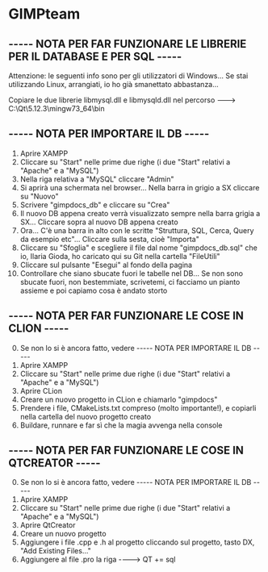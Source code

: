 # GIMPteam

## ----- NOTA PER FAR FUNZIONARE LE LIBRERIE PER IL DATABASE E PER SQL ----- 
Attenzione: le seguenti info sono per gli utilizzatori di Windows... Se stai utilizzando Linux, arrangiati, io ho già smanettato abbastanza...

Copiare le due librerie libmysql.dll e libmysqld.dll nel percorso ---> C:\Qt\5.12.3\mingw73_64\bin 

## ----- NOTA PER IMPORTARE IL DB -----
1) Aprire XAMPP
2) Cliccare su "Start" nelle prime due righe (i due "Start" relativi a "Apache" e a "MySQL")
3) Nella riga relativa a "MySQL" cliccare "Admin"
4) Si aprirà una schermata nel browser... Nella barra in grigio a SX cliccare su "Nuovo"
5) Scrivere "gimpdocs_db" e cliccare su "Crea"
6) Il nuovo DB appena creato verrà visualizzato sempre nella barra grigia a SX... Cliccare sopra al nuovo DB appena creato
7) Ora... C'è una barra in alto con le scritte "Struttura, SQL, Cerca, Query da esempio etc"... Cliccare sulla sesta, cioè "Importa"
8) Cliccare su "Sfoglia" e scegliere il file dal nome "gimpdocs_db.sql" che io, Ilaria Gioda, ho caricato qui su Git nella cartella "FileUtili"
9) Cliccare sul pulsante "Esegui" al fondo della pagina
10) Controllare che siano sbucate fuori le tabelle nel DB... Se non sono sbucate fuori, non bestemmiate, scrivetemi, ci facciamo un pianto assieme e poi capiamo cosa è andato storto
	
## ----- NOTA PER FAR FUNZIONARE LE COSE IN CLION -----
0) Se non lo si è ancora fatto, vedere ----- NOTA PER IMPORTARE IL DB -----
1) Aprire XAMPP
2) Cliccare su "Start" nelle prime due righe (i due "Start" relativi a "Apache" e a "MySQL")
3) Aprire CLion
4) Creare un nuovo progetto in CLion e chiamarlo "gimpdocs"
5) Prendere i file, CMakeLists.txt compreso (molto importante!), e copiarli nella cartella del nuovo progetto creato
6) Buildare, runnare e far sì che la magia avvenga nella console

## ----- NOTA PER FAR FUNZIONARE LE COSE IN QTCREATOR -----
0) Se non lo si è ancora fatto, vedere ----- NOTA PER IMPORTARE IL DB -----
1) Aprire XAMPP
2) Cliccare su "Start" nelle prime due righe (i due "Start" relativi a "Apache" e a "MySQL")
3) Aprire QtCreator
4) Creare un nuovo progetto 
5) Aggiungere i file .cpp e .h al progetto cliccando sul progetto, tasto DX, "Add Existing Files..."
6) Aggiungere al file .pro la riga ---->   QT += sql
